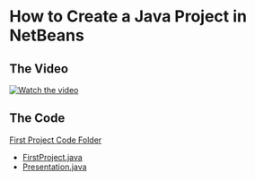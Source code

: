 
# How to Create a Java Project in NetBeans

## The Video

[![Watch the video](https://img.youtube.com/vi/01RlETg4ST8/hqdefault.jpg)](https://youtu.be/01RlETg4ST8)


## The Code
 
[First Project Code Folder](/CODE/JAVAINTRO/)
- [FirstProject.java](/CODE/JAVAINTRO/FirstProject.java)
- [Presentation.java](/CODE/JAVAINTRO/Presentation.java)
 


